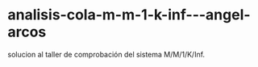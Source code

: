 # analisis-cola-m-m-1-k-inf---angel-arcos
solucion al taller de comprobación del sistema M/M/1/K/Inf.
